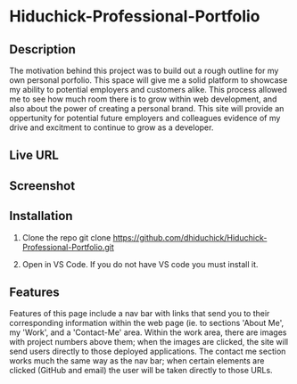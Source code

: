 # Hiduchick-Professional-Portfolio

## Description

The motivation behind this project was to build out a rough outline for my own personal porfolio. This space will give me a solid platform to showcase my ability to potential employers and customers alike. This process allowed me to see how much room there is to grow within web development, and also about the power of creating a personal brand. This site will provide an oppertunity for potential future employers and colleagues evidence of my drive and excitment to continue to grow as a developer.

## Live URL



## Screenshot
    


## Installation

1. Clone the repo
   git clone https://github.com/dhiduchick/Hiduchick-Professional-Portfolio.git

2. Open in VS Code. If you do not have VS code you must install it.

## Features

Features of this page include a nav bar with links that send you to their corresponding information within the web page (ie. to sections 'About Me', my 'Work', and a 'Contact-Me' area. Within the work area, there are images with project numbers above them; when the images are clicked, the site will send users directly to those deployed applications. The contact me section works much the same way as the nav bar; when certain elements are clicked (GitHub and email) the user will be taken directly to those URLs.
